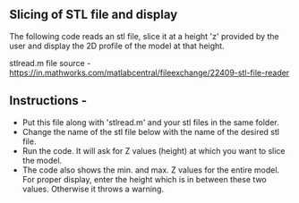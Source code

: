 ## Slicing of STL file and display

The following code reads an stl file, slice it at a height 'z' provided by the user and display the 2D profile of the model at that height.

stlread.m file source - https://in.mathworks.com/matlabcentral/fileexchange/22409-stl-file-reader

## Instructions -

* Put this file along with 'stlread.m' and your stl files in the same folder.
* Change the name of the stl file below with the name of the desired stl file.
* Run the code. It will ask for Z values (height) at which you want to slice the model.
* The code also shows the min. and max. Z values for the entire model. For proper display, enter the height which is in between these two values. Otherwise it throws a warning.